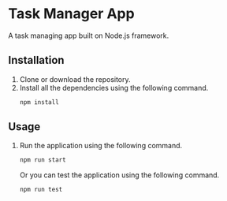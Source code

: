 # Task Manager App
A task managing app built on Node.js framework.

## Installation
1. Clone or download the repository.
2. Install all the dependencies using the following command.
   ```bash
   npm install
   ```
   
## Usage
1. Run the application using the following command.
   ```bash
   npm run start
   ```
   Or you can test the application using the following command.
   ```bash
   npm run test
   ```

